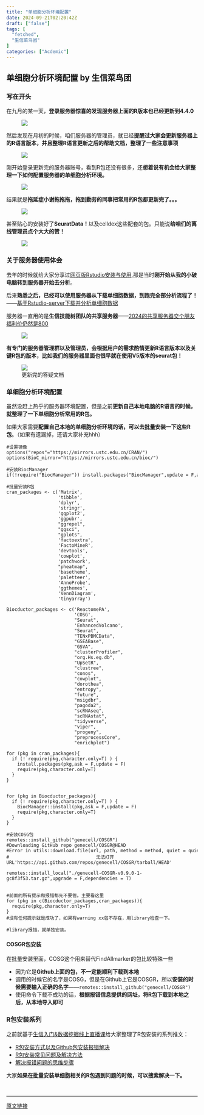```yaml
---
title: "单细胞分析环境配置"
date: 2024-09-21T02:20:42Z
draft: ["false"]
tags: [
  "fetched",
  "生信菜鸟团"
]
categories: ["Acdemic"]
---
```

单细胞分析环境配置 by 生信菜鸟团
------
<div><section data-tool="mdnice编辑器" data-website="https://www.mdnice.com"><h3 data-tool="mdnice编辑器"><span></span><span></span><span>写在开头</span><span></span></h3><p data-tool="mdnice编辑器">在九月的某一天，<strong>登录服务器惊喜的发现服务器上面的R版本也已经更新到4.4.0</strong></p><figure data-tool="mdnice编辑器"><img data-imgfileid="100043902" data-ratio="0.9990740740740741" data-src="https://mmbiz.qpic.cn/mmbiz_png/iaRJcrq2Los99ZexvzAhcU2fV6a0LfuqwtO3X3fQHP6Y1l0ZKnYoThudSmOLnh1HfLT08VKxkzoxCVg06m5SqHQ/640?wx_fmt=png&amp;from=appmsg" data-type="png" data-w="1080" src="https://mmbiz.qpic.cn/mmbiz_png/iaRJcrq2Los99ZexvzAhcU2fV6a0LfuqwtO3X3fQHP6Y1l0ZKnYoThudSmOLnh1HfLT08VKxkzoxCVg06m5SqHQ/640?wx_fmt=png&amp;from=appmsg"></figure><p data-tool="mdnice编辑器">然后发现在月初的时候，咱们服务器的管理员，就已经<strong>提醒过大家会更新服务器上的R语言版本，并且整理R语言更新之后的帮助文档，整理了一些注意事项</strong></p><figure data-tool="mdnice编辑器"><img data-imgfileid="100043904" data-ratio="1.924074074074074" data-src="https://mmbiz.qpic.cn/mmbiz_jpg/iaRJcrq2Los99ZexvzAhcU2fV6a0LfuqwXY8LptdtttPeGQALVtoxnpNEc39EKltBLBX3YHhIwSlDpUMguoSEDw/640?wx_fmt=jpeg&amp;from=appmsg" data-type="jpeg" data-w="1080" src="https://mmbiz.qpic.cn/mmbiz_jpg/iaRJcrq2Los99ZexvzAhcU2fV6a0LfuqwXY8LptdtttPeGQALVtoxnpNEc39EKltBLBX3YHhIwSlDpUMguoSEDw/640?wx_fmt=jpeg&amp;from=appmsg"></figure><p data-tool="mdnice编辑器">刚开始登录更新完的服务器账号，看到R包还没有很多，还<strong>想着说有机会给大家整理一下如何配置服务器的单细胞分析环境。</strong></p><figure data-tool="mdnice编辑器"><img data-imgfileid="100043903" data-ratio="0.9296296296296296" data-src="https://mmbiz.qpic.cn/mmbiz_png/iaRJcrq2Los99ZexvzAhcU2fV6a0LfuqwicAdLCtMVNY5xExqVjHFQOTIXEqt1DEaddQ5f3zIFibdESdzJO9vw8vg/640?wx_fmt=png&amp;from=appmsg" data-type="png" data-w="1080" src="https://mmbiz.qpic.cn/mmbiz_png/iaRJcrq2Los99ZexvzAhcU2fV6a0LfuqwicAdLCtMVNY5xExqVjHFQOTIXEqt1DEaddQ5f3zIFibdESdzJO9vw8vg/640?wx_fmt=png&amp;from=appmsg"></figure><p data-tool="mdnice编辑器">结果就是<strong>拖延症小谢拖拖拖，拖到勤劳的同事把常用的R包都更新完了。。。</strong></p><figure data-tool="mdnice编辑器"><img data-imgfileid="100043901" data-ratio="0.23425925925925925" data-src="https://mmbiz.qpic.cn/mmbiz_png/iaRJcrq2Los99ZexvzAhcU2fV6a0LfuqwXXUSicJVz9uJyHOmmR6FrGaxjN2LWiar4zicLv8RWjgV06OiaoAF4VfzOQ/640?wx_fmt=png&amp;from=appmsg" data-type="png" data-w="1080" src="https://mmbiz.qpic.cn/mmbiz_png/iaRJcrq2Los99ZexvzAhcU2fV6a0LfuqwXXUSicJVz9uJyHOmmR6FrGaxjN2LWiar4zicLv8RWjgV06OiaoAF4VfzOQ/640?wx_fmt=png&amp;from=appmsg"></figure><p data-tool="mdnice编辑器">甚至贴心的安装好了<strong>SeuratData！</strong>以及celldex这些配套的包。只能说<strong>给咱们的离线管理员点个大大的赞！</strong></p><figure data-tool="mdnice编辑器"><img data-imgfileid="100043900" data-ratio="0.23333333333333334" data-src="https://mmbiz.qpic.cn/mmbiz_png/iaRJcrq2Los99ZexvzAhcU2fV6a0LfuqwGWUNzpLiaeMxvaAoEXZ15Dc6cj4DWBm7iaX7n4ChuSxhMCcfx7iaouIVg/640?wx_fmt=png&amp;from=appmsg" data-type="png" data-w="1080" src="https://mmbiz.qpic.cn/mmbiz_png/iaRJcrq2Los99ZexvzAhcU2fV6a0LfuqwGWUNzpLiaeMxvaAoEXZ15Dc6cj4DWBm7iaX7n4ChuSxhMCcfx7iaouIVg/640?wx_fmt=png&amp;from=appmsg"></figure><h3 data-tool="mdnice编辑器"><span></span><span></span><span>关于服务器使用体会</span><span></span></h3><p data-tool="mdnice编辑器">去年的时候就给大家分享过<a href="https://mp.weixin.qq.com/s?__biz=MzUzMTEwODk0Ng==&amp;mid=2247518106&amp;idx=1&amp;sn=48d7a95b251c8165e21d87d33e1c8188&amp;scene=21#wechat_redirect" data-linktype="2">网页版Rstudio安装与使用</a>,那是当时<strong>刚开始从我的小破电脑转到服务器开始去分析</strong>。</p><p data-tool="mdnice编辑器">后来<strong>熟悉之后，已经可以使用服务器从下载单细胞数据，到跑完全部分析流程了！</strong>——<a href="https://mp.weixin.qq.com/s?__biz=MzUzMTEwODk0Ng==&amp;mid=2247522212&amp;idx=1&amp;sn=f4db7ab8ebed4b65997e932a43ae3aba&amp;scene=21#wechat_redirect" data-linktype="2">基于Rstudio-server下载并分析单细胞数据</a></p><p data-tool="mdnice编辑器">服务器一直用的是<strong>生信技能树团队的共享服务器</strong>——<a href="https://mp.weixin.qq.com/s?__biz=MzAxMDkxODM1Ng==&amp;mid=2247528363&amp;idx=1&amp;sn=5e02f3e9b2e148191e23ebc2c0d780e7&amp;scene=21#wechat_redirect" data-linktype="2">2024的共享服务器交个朋友福利价仍然是800</a></p><figure data-tool="mdnice编辑器"><img data-imgfileid="100043909" data-ratio="2.175" data-src="https://mmbiz.qpic.cn/mmbiz_jpg/iaRJcrq2Los99ZexvzAhcU2fV6a0LfuqwpwNGgQzhLq9VMyZ9LUnO7kV05iav06BgWWC76nc39MkSxrpa7z85lVQ/640?wx_fmt=jpeg&amp;from=appmsg" data-type="jpeg" data-w="800" src="https://mmbiz.qpic.cn/mmbiz_jpg/iaRJcrq2Los99ZexvzAhcU2fV6a0LfuqwpwNGgQzhLq9VMyZ9LUnO7kV05iav06BgWWC76nc39MkSxrpa7z85lVQ/640?wx_fmt=jpeg&amp;from=appmsg"></figure><p data-tool="mdnice编辑器"><strong>有专门的服务器管理群以及管理员，会根据用户的需求酌情更新R语言版本以及关键R包的版本，比如我们的服务器里面也很早就在使用V5版本的seurat包！</strong></p><figure data-tool="mdnice编辑器"><img data-imgfileid="100043908" data-ratio="1.217201166180758" data-src="https://mmbiz.qpic.cn/mmbiz_png/iaRJcrq2Los99ZexvzAhcU2fV6a0Lfuqw0ibRx6NedVxvD712pqBs7s8qdF7bpuklwpOKYfCxzweNzjY5uVJcXdw/640?wx_fmt=png&amp;from=appmsg" data-type="png" data-w="686" src="https://mmbiz.qpic.cn/mmbiz_png/iaRJcrq2Los99ZexvzAhcU2fV6a0Lfuqw0ibRx6NedVxvD712pqBs7s8qdF7bpuklwpOKYfCxzweNzjY5uVJcXdw/640?wx_fmt=png&amp;from=appmsg"><figcaption>更新完的答疑文档</figcaption></figure><h3 data-tool="mdnice编辑器"><span></span><span></span><span>单细胞分析环境配置</span><span></span></h3><p data-tool="mdnice编辑器">虽然没赶上热乎的服务器环境配置，但是之前<strong>更新自己本地电脑的R语言的时候，就整理了一下单细胞分析常用的R包。</strong></p><p data-tool="mdnice编辑器">如果大家需要<strong>配置自己本地的单细胞分析环境的话，可以去批量安装一下这些R包</strong>。（如果有遗漏掉，还请大家补充hhh）</p><pre data-tool="mdnice编辑器"><span></span><code><span>#设置镜像</span><br>options(<span>"repos"</span>=<span>"https://mirrors.ustc.edu.cn/CRAN/"</span>)<br>options(BioC_mirror=<span>"https://mirrors.ustc.edu.cn/bioc/"</span>)<br><br><span>#安装BiocManager</span><br><span>if</span>(!require(<span>"BiocManager"</span>)) install.packages(<span>"BiocManager"</span>,update = F,ask = F)<br><br><span>#批量安装R包</span><br>cran_packages &lt;- c(<span>'Matrix'</span>,<br>                   <span>'tibble'</span>,<br>                   <span>'dplyr'</span>,<br>                   <span>'stringr'</span>,<br>                   <span>'ggplot2'</span>,<br>                   <span>'ggpubr'</span>,<br>                   <span>"ggrepel"</span>,<br>                   <span>"ggsci"</span>,<br>                   <span>"gplots"</span>,<br>                   <span>'factoextra'</span>,<br>                   <span>'FactoMineR'</span>,<br>                   <span>'devtools'</span>,<br>                   <span>'cowplot'</span>,<br>                   <span>'patchwork'</span>,<br>                   <span>"pheatmap"</span>,<br>                   <span>'basetheme'</span>,<br>                   <span>'paletteer'</span>,<br>                   <span>'AnnoProbe'</span>,<br>                   <span>'ggthemes'</span>,<br>                   <span>'VennDiagram'</span>,<br>                   <span>'tinyarray'</span>) <br><br>Biocductor_packages &lt;- c(<span>'ReactomePA'</span>,<br>                         <span>'COSG'</span>,<br>                         <span>"Seurat"</span>,<br>                         <span>'EnhancedVolcano'</span>,<br>                         <span>"Seurat"</span>,<br>                         <span>"TENxPBMCData"</span>,<br>                         <span>"GSEABase"</span>,<br>                         <span>"GSVA"</span>,<br>                         <span>"clusterProfiler"</span>,<br>                         <span>"org.Hs.eg.db"</span>,<br>                         <span>"UpSetR"</span>,<br>                         <span>"clustree"</span>,<br>                         <span>"conos"</span>,<br>                         <span>"cowplot"</span>,<br>                         <span>"dorothea"</span>,<br>                         <span>"entropy"</span>,<br>                         <span>"future"</span>,<br>                         <span>"msigdbr"</span>,<br>                         <span>"pagoda2"</span>,<br>                         <span>"scRNAseq"</span>,<br>                         <span>"scRNAstat"</span>,<br>                         <span>"tidyverse"</span>,<br>                         <span>"viper"</span>,<br>                         <span>"progeny"</span>,<br>                         <span>"preprocessCore"</span>,<br>                         <span>"enrichplot"</span>)<br><br><span>for</span> (pkg <span>in</span> cran_packages){<br>  <span>if</span> (! require(pkg,character.only=T) ) {<br>    install.packages(pkg,ask = F,update = F)<br>    require(pkg,character.only=T) <br>  }<br>}<br><br><br><span>for</span> (pkg <span>in</span> Biocductor_packages){<br>  <span>if</span> (! require(pkg,character.only=T) ) {<br>    BiocManager::install(pkg,ask = F,update = F)<br>    require(pkg,character.only=T) <br>  }<br>}<br><br><span>#安装COSG包</span><br>remotes::install_github(<span>"genecell/COSGR"</span>)<br><span>#Downloading GitHub repo genecell/COSGR@HEAD</span><br><span>#Error in utils::download.file(url, path, method = method, quiet = quiet,  : </span><br><span>#                                无法打开URL'https://api.github.com/repos/genecell/COSGR/tarball/HEAD'</span><br><br>remotes::install_local(<span>"./genecell-COSGR-v0.9.0-1-gc8f3f53.tar.gz"</span>,upgrade = F,dependencies = T)<br><br><br><span>#前面的所有提示和报错都先不要管。主要看这里</span><br><span>for</span> (pkg <span>in</span> c(Biocductor_packages,cran_packages)){<br>  require(pkg,character.only=T) <br>}<br><span>#没有任何提示就是成功了，如果有warning xx包不存在，用library检查一下。</span><br><br><span>#library报错，就单独安装。</span><br></code></pre><h4 data-tool="mdnice编辑器"><span></span><span>COSGR包安装</span><span></span></h4><p data-tool="mdnice编辑器">在批量安装里面，COSG这个用来替代FindAllmarker的包比较特殊一些</p><ul data-tool="mdnice编辑器"><li><section>因为它是<strong>Github上面的包，不一定能顺利下载到本地</strong></section></li><li><section>调用的时候它的名字是COSG，但是在Github上它是COSGR，所以<strong>安装的时候需要输入正确的名字</strong>——<code>remotes::install_github("genecell/COSGR")</code></section></li><li><section>使用命令下载不成功的话，<strong>根据报错信息提供的网址，将R包下载到本地之后，从本地导入即可</strong></section></li></ul><h3 data-tool="mdnice编辑器"><span></span><span></span><span>R包安装系列</span><span></span></h3><p data-tool="mdnice编辑器">之前就基于<a href="https://mp.weixin.qq.com/s?__biz=MzAxMDkxODM1Ng==&amp;mid=2247533037&amp;idx=2&amp;sn=e6dd07e9339a84c8cbad2a9d6b42c8ca&amp;scene=21#wechat_redirect" data-linktype="2">生信入门&amp;数据挖掘线上直播课</a>给大家整理了R包安装的系列推文：</p><ul data-tool="mdnice编辑器"><li><section><a href="https://mp.weixin.qq.com/s?__biz=MzUzMTEwODk0Ng==&amp;mid=2247516449&amp;idx=1&amp;sn=64b96653abb9629eadc6a28dea2d0702&amp;scene=21#wechat_redirect" data-linktype="2">R包安装方式以及Github包安装报错解决</a></section></li><li><section><a href="https://mp.weixin.qq.com/s?__biz=MzUzMTEwODk0Ng==&amp;mid=2247520501&amp;idx=1&amp;sn=8f422597571116fb4217626f0e58ae60&amp;scene=21#wechat_redirect" data-linktype="2">R包安装常见问题及解决方法</a></section></li><li><section><a href="https://mp.weixin.qq.com/s?__biz=MzUzMTEwODk0Ng==&amp;mid=2247521643&amp;idx=1&amp;sn=15188f18c5d7f82aba31aa8d7fb4cb9c&amp;scene=21#wechat_redirect" data-linktype="2">解决报错问题的思维步骤</a></section></li></ul><p data-tool="mdnice编辑器">大家<strong>如果在批量安装单细胞相关的R包遇到问题的时候，可以搜索解决一下。</strong></p></section><p><br></p><p><mp-style-type data-value="10000"></mp-style-type></p></div>  
<hr>
<a href="https://mp.weixin.qq.com/s/sfILJFOo2YxJEajWHLS5hQ",target="_blank" rel="noopener noreferrer">原文链接</a>
